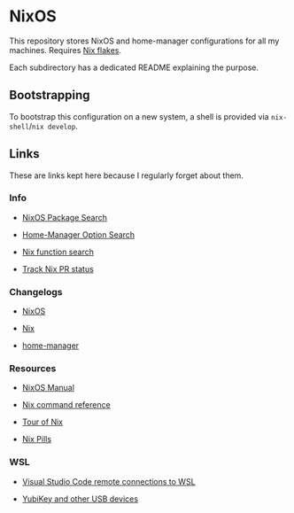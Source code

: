 # NixOS

This repository stores NixOS and home-manager configurations for all
my machines. Requires [Nix flakes](https://nixos.wiki/wiki/Flakes).

Each subdirectory has a dedicated README explaining the purpose.

## Bootstrapping

To bootstrap this configuration on a new system, a shell is provided
via `nix-shell`/`nix develop`.

## Links

These are links kept here because I regularly forget about them.

### Info

- [NixOS Package Search](https://search.nixos.org/packages)

- [Home-Manager Option Search](https://mipmip.github.io/home-manager-option-search/)

- [Nix function search](https://noogle.dev/)

- [Track Nix PR status](https://nixtracker.org/)

### Changelogs

- [NixOS](https://nixos.org/manual/nixos/stable/release-notes.html)

- [Nix](https://nixos.org/manual/nix/stable/release-notes/release-notes.html)

- [home-manager](https://nix-community.github.io/home-manager/release-notes.html)

### Resources

- [NixOS Manual](https://nixos.org/manual/nixos/stable/)

- [Nix command reference](https://nixos.org/manual/nix/stable/command-ref/experimental-commands.html)

- [Tour of Nix](https://nixcloud.io/tour/?id=1)

- [Nix Pills](https://nixos.org/guides/nix-pills/)

### WSL

- [Visual Studio Code remote connections to WSL](https://github.com/sonowz/vscode-remote-wsl-nixos)

- [YubiKey and other USB devices](https://learn.microsoft.com/en-us/windows/wsl/connect-usb)
